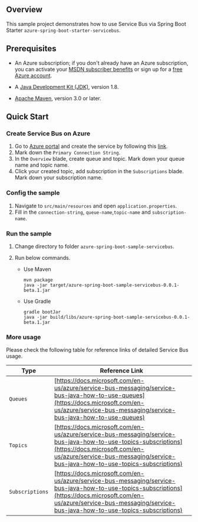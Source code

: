 ## Overview
This sample project demonstrates how to use Service Bus via Spring Boot Starter `azure-spring-boot-starter-servicebus`. 

## Prerequisites

* An Azure subscription; if you don't already have an Azure subscription, you can activate your [MSDN subscriber benefits](https://azure.microsoft.com/en-us/pricing/member-offers/msdn-benefits-details/) or sign up for a [free Azure account](https://azure.microsoft.com/en-us/free/).

* A [Java Development Kit (JDK)](http://www.oracle.com/technetwork/java/javase/downloads/), version 1.8.

* [Apache Maven](http://maven.apache.org/), version 3.0 or later.

## Quick Start

### Create Service Bus on Azure

1. Go to [Azure portal](https://portal.azure.com/) and create the service by following this [link](https://docs.microsoft.com/en-us/azure/service-bus-messaging/service-bus-create-namespace-portal). 
2. Mark down the `Primary Connection String`.
3. In the `Overview` blade, create queue and topic. Mark down your queue name and topic name. 
4. Click your created topic, add subscription in the `Subscriptions` blade. Mark down your subscription name.
                                                                                                                                                                                                  
### Config the sample

1. Navigate to `src/main/resources` and open `application.properties`.
2. Fill in the `connection-string`,  `queue-name`,`topic-name` and `subscription-name`. 

### Run the sample

1. Change directory to folder `azure-spring-boot-sample-servicebus`.
2. Run below commands. 

   - Use Maven 

     ```
     mvn package
     java -jar target/azure-spring-boot-sample-servicebus-0.0.1-beta.1.jar
     ```

   - Use Gradle 
   
     ```
     gradle bootJar
     java -jar build/libs/azure-spring-boot-sample-servicebus-0.0.1-beta.1.jar
     ```

### More usage

Please check the following table for reference links of detailed Service Bus usage. 

Type | Reference Link
--- | ---
`Queues` | [https://docs.microsoft.com/en-us/azure/service-bus-messaging/service-bus-java-how-to-use-queues](https://docs.microsoft.com/en-us/azure/service-bus-messaging/service-bus-java-how-to-use-queues)
`Topics` | [https://docs.microsoft.com/en-us/azure/service-bus-messaging/service-bus-java-how-to-use-topics-subscriptions](https://docs.microsoft.com/en-us/azure/service-bus-messaging/service-bus-java-how-to-use-topics-subscriptions)
`Subscriptions` | [https://docs.microsoft.com/en-us/azure/service-bus-messaging/service-bus-java-how-to-use-topics-subscriptions](https://docs.microsoft.com/en-us/azure/service-bus-messaging/service-bus-java-how-to-use-topics-subscriptions)
